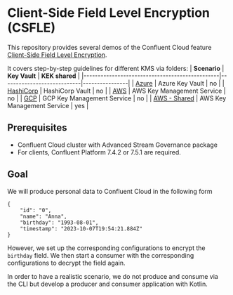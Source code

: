 # Client-Side Field Level Encryption (CSFLE)

This repository provides several demos of the Confluent Cloud feature [Client-Side Field Level Encryption](https://docs.confluent.io/cloud/current/clusters/csfle/overview.html).


It covers step-by-step guidelines for different KMS via folders:
| **Scenario**                                   | **Key Vault**              | **KEK shared** |
|------------------------------------------------|----------------------------|----------------|
| [Azure](azure/README.md)                       | Azure Key Vault            | no             |
| [HashiCorp](hashicorp/README.md)               | HashiCorp Vault            | no             |
| [AWS](aws/README.md)                           | AWS Key Management Service | no             |
| [GCP](gcp/README.md)                           | GCP Key Management Service | no             |
| [AWS - Shared](aws_shared_kek/README.md)       | AWS Key Management Service | yes            |

## Prerequisites

* Confluent Cloud cluster with Advanced Stream Governance package
* For clients, Confluent Platform 7.4.2 or 7.5.1 are required.

## Goal

We will produce personal data to Confluent Cloud in the following form 
```
{
    "id": "0",
    "name": "Anna",
    "birthday": "1993-08-01",
    "timestamp": "2023-10-07T19:54:21.884Z"
}
```
However, we set up the corresponding configurations to encrypt the `birthday` field.
We then start a consumer with the corresponding configurations to decrypt the field again.

In order to have a realistic scenario, we do not produce and consume via the CLI but develop a
producer and consumer application with Kotlin.

